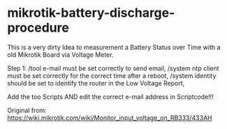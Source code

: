 # mikrotik-battery-discharge-procedure
This is a very dirty Idea to measurement a Battery Status over Time with a old Mikrotik Board via Voltage Meter.

Step 1: 
/tool e-mail must be set correctly to send email,
/system ntp client must be set correctly for the correct time after a reboot,
/system identity should be set to identify the router in the Low Voltage Report,

Add the too Scripts AND edit the correct e-mail address in Scriptcode!!!

Original from:
https://wiki.mikrotik.com/wiki/Monitor_input_voltage_on_RB333/433AH
